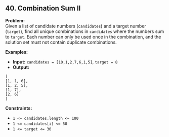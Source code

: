 ## 40. Combination Sum II

**Problem:**  
Given a list of candidate numbers (`candidates`) and a target number (`target`), find all unique combinations in `candidates` where the numbers sum to `target`. Each number can only be used once in the combination, and the solution set must not contain duplicate combinations.

**Examples:**

- **Input:** `candidates = [10,1,2,7,6,1,5]`, `target = 8`  
- **Output:**  
```
[
[1, 1, 6],
[1, 2, 5],
[1, 7],
[2, 6]
]
```

**Constraints:**
- `1 <= candidates.length <= 100`
- `1 <= candidates[i] <= 50`
- `1 <= target <= 30`
